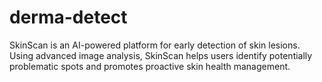 # derma-detect
SkinScan is an AI-powered platform for early detection of skin lesions.    Using advanced image analysis, SkinScan helps users identify potentially problematic spots and promotes proactive skin health management. 
